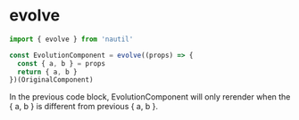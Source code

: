# evolve


```js
import { evolve } from 'nautil'

const EvolutionComponent = evolve((props) => {
  const { a, b } = props
  return { a, b }
})(OriginalComponent)
```

In the previous code block, EvolutionComponent will only rerender when the { a, b } is different from previous { a, b }.
